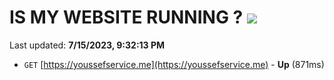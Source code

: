 # IS MY WEBSITE RUNNING ? [![](https://img.shields.io/static/v1?label=Sponsor&message=%E2%9D%A4&logo=GitHub&color=%23fe8e86)](https://github.com/sponsors/<username>)

Last updated: **7/15/2023, 9:32:13 PM**

- `GET` [https://youssefservice.me](https://youssefservice.me) - **Up** (871ms)
